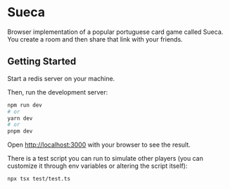 # Sueca
Browser implementation of a popular portuguese card game called Sueca.
You create a room and then share that link with your friends.

## Getting Started
Start a redis server on your machine.

Then, run the development server:

```bash
npm run dev
# or
yarn dev
# or
pnpm dev
```

Open [http://localhost:3000](http://localhost:3000) with your browser to see the result.

There is a test script you can run to simulate other players
(you can customize it through env variables or altering the script itself):
```
npx tsx test/test.ts
```
